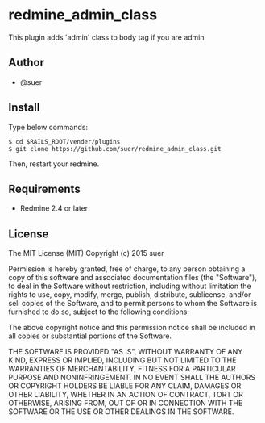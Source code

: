 redmine\_admin\_class
====================================

This plugin adds 'admin' class to body tag if you are admin

Author
------------------------------
* @suer

Install
------------------------------
Type below commands:

    $ cd $RAILS_ROOT/vender/plugins
    $ git clone https://github.com/suer/redmine_admin_class.git

Then, restart your redmine.

Requirements
------------------------------
* Redmine 2.4 or later

License
------------------------------
The MIT License (MIT)
Copyright (c) 2015 suer

Permission is hereby granted, free of charge, to any person obtaining a copy of this software and associated documentation files (the "Software"), to deal in the Software without restriction, including without limitation the rights to use, copy, modify, merge, publish, distribute, sublicense, and/or sell copies of the Software, and to permit persons to whom the Software is furnished to do so, subject to the following conditions:

The above copyright notice and this permission notice shall be included in all copies or substantial portions of the Software.

THE SOFTWARE IS PROVIDED "AS IS", WITHOUT WARRANTY OF ANY KIND, EXPRESS OR IMPLIED, INCLUDING BUT NOT LIMITED TO THE WARRANTIES OF MERCHANTABILITY, FITNESS FOR A PARTICULAR PURPOSE AND NONINFRINGEMENT. IN NO EVENT SHALL THE AUTHORS OR COPYRIGHT HOLDERS BE LIABLE FOR ANY CLAIM, DAMAGES OR OTHER LIABILITY, WHETHER IN AN ACTION OF CONTRACT, TORT OR OTHERWISE, ARISING FROM, OUT OF OR IN CONNECTION WITH THE SOFTWARE OR THE USE OR OTHER DEALINGS IN THE SOFTWARE.
